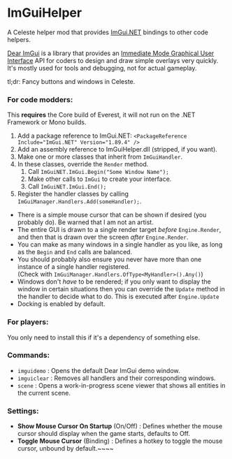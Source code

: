 # ImGuiHelper
A Celeste helper mod that provides  [ImGui.NET](https://github.com/ImGuiNET/ImGui.NET) bindings to other code helpers.

[Dear ImGui](https://github.com/ocornut/imgui) is a library that provides an [Immediate Mode Graphical User Interface](https://en.wikipedia.org/wiki/Immediate_mode_GUI) API for coders to design and draw simple overlays very quickly.
It's mostly used for tools and debugging, not for actual gameplay.

tl;dr: Fancy buttons and windows in Celeste.

### For code modders:
This **requires** the Core build of Everest, it will not run on the .NET Framework or Mono builds.

1) Add a package reference to ImGui.NET: `<PackageReference Include="ImGui.NET" Version="1.89.4" />`
2) Add an assembly reference to ImGuiHelper.dll (stripped, if you want).
3) Make one or more classes that inherit from `ImGuiHandler`.
4) In these classes, override the `Render` method.
   1) Call `ImGuiNET.ImGui.Begin("Some Window Name");`
   2) Make other calls to `ImGui` to create your interface.
   3) Call `ImGuiNET.ImGui.End();`
5) Register the handler classes by calling `ImGuiManager.Handlers.Add(someHandler);`.

* There is a simple mouse cursor that can be shown if desired (you probably do).  Be warned that I am not an artist.
* The entire GUI is drawn to a single render target *before* `Engine.Render`, and then that is drawn over the screen *after* `Engine.Render`.
* You can make as many windows in a single handler as you like, as long as the `Begin` and `End` calls are balanced.
* You should probably also ensure you never have more than one instance of a single handler registered.<br/>
  (Check with `ImGuiManager.Handlers.OfType<MyHandler>().Any()`)
* Windows don't *have* to be rendered; if you only want to display the window in certain situations then you can
  override the `Update` method in the handler to decide what to do.  This is executed after `Engine.Update` 
* Docking is enabled by default.

### For players:
You only need to install this if it's a dependency of something else. 

### Commands:
* `imguidemo` : Opens the default Dear ImGui demo window.
* `imguiclear` : Removes all handlers and their corresponding windows.
* `scene` : Opens a work-in-progress scene viewer that shows all entities in the current scene.

### Settings:
* **Show Mouse Cursor On Startup** (On/Off) : Defines whether the mouse cursor should display when the game starts, defaults to Off.
* **Toggle Mouse Cursor** (Binding) : Defines a hotkey to toggle the mouse cursor, unbound by default.~~~~
